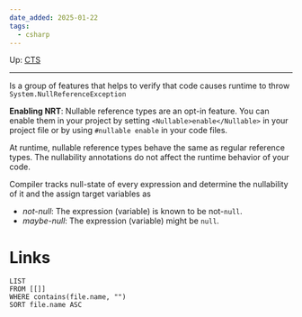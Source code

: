 ```yaml
---
date_added: 2025-01-22
tags:
  - csharp
---
```

Up: [CTS](CTS.md)
___
 Is a group of features that helps to verify that code causes runtime to throw `System.NullReferenceException`

**Enabling NRT**: Nullable reference types are an opt-in feature. You can enable them in your project by setting `<Nullable>enable</Nullable>` in your project file or by using `#nullable enable` in your code files.

At runtime, nullable reference types behave the same as regular reference types. The nullability annotations do not affect the runtime behavior of your code.

Compiler tracks null-state of every expression and determine the nullability of it and the assign target variables as 
- _not-null_: The expression (variable) is known to be not-`null`.
- _maybe-null_: The expression (variable) might be `null`.
# Links
```dataview
LIST
FROM [[]]
WHERE contains(file.name, "")
SORT file.name ASC
```
